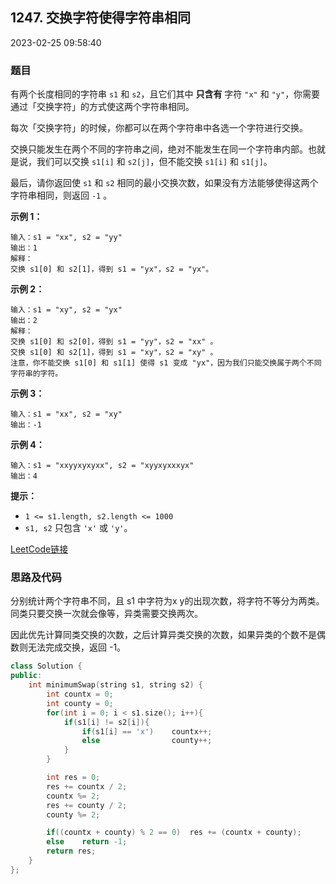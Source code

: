 ## 1247. 交换字符使得字符串相同

2023-02-25 09:58:40

### 题目

有两个长度相同的字符串 ``s1`` 和 ``s2``，且它们其中 **只含有** 字符 ``"x"`` 和 ``"y"``，你需要通过「交换字符」的方式使这两个字符串相同。

每次「交换字符」的时候，你都可以在两个字符串中各选一个字符进行交换。

交换只能发生在两个不同的字符串之间，绝对不能发生在同一个字符串内部。也就是说，我们可以交换 ``s1[i]`` 和 ``s2[j]``，但不能交换 ``s1[i]`` 和 ``s1[j]``。

最后，请你返回使 ``s1`` 和 ``s2`` 相同的最小交换次数，如果没有方法能够使得这两个字符串相同，则返回 ``-1`` 。

 

**示例 1：**

```
输入：s1 = "xx", s2 = "yy"
输出：1
解释：
交换 s1[0] 和 s2[1]，得到 s1 = "yx"，s2 = "yx"。
```

**示例 2：**

```
输入：s1 = "xy", s2 = "yx"
输出：2
解释：
交换 s1[0] 和 s2[0]，得到 s1 = "yy"，s2 = "xx" 。
交换 s1[0] 和 s2[1]，得到 s1 = "xy"，s2 = "xy" 。
注意，你不能交换 s1[0] 和 s1[1] 使得 s1 变成 "yx"，因为我们只能交换属于两个不同字符串的字符。
```

**示例 3：**

```
输入：s1 = "xx", s2 = "xy"
输出：-1
```

**示例 4：**

```
输入：s1 = "xxyyxyxyxx", s2 = "xyyxyxxxyx"
输出：4
```

 

**提示：**


- ``1 <= s1.length, s2.length <= 1000``
- ``s1, s2`` 只包含 ``'x'`` 或 ``'y'``。



[LeetCode链接](https://leetcode-cn.com/problems/minimum-swaps-to-make-strings-equal/)

### 思路及代码

分别统计两个字符串不同，且 s1 中字符为x y的出现次数，将字符不等分为两类。同类只要交换一次就会像等，异类需要交换两次。

因此优先计算同类交换的次数，之后计算异类交换的次数，如果异类的个数不是偶数则无法完成交换，返回 -1。

```cpp
class Solution {
public:
    int minimumSwap(string s1, string s2) {
        int countx = 0;
        int county = 0;
        for(int i = 0; i < s1.size(); i++){
            if(s1[i] != s2[i]){
                if(s1[i] == 'x')    countx++;
                else                county++;
            }
        }

        int res = 0;
        res += countx / 2;
        countx %= 2;
        res += county / 2;
        county %= 2;

        if((countx + county) % 2 == 0)  res += (countx + county);
        else    return -1;
        return res;
    }
};
```